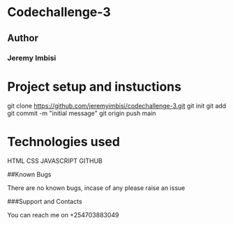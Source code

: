 # Codechallenge-3

## Author

### Jeremy Imbisi

# Project setup and instuctions

git clone https://github.com/jeremyimbisi/codechallenge-3.git
git init
git add <jeremy>
git commit -m "initial message"
git origin push main

# Technologies used

HTML
CSS
JAVASCRIPT
GITHUB

##Known Bugs

There are no known bugs, incase of any please raise an issue

###Support and Contacts

You can reach me on +254703883049



 